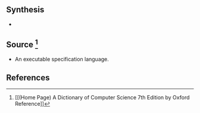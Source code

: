 ## Synthesis
- 
## Source [^1]
- An executable specification language.
## References

[^1]: [[(Home Page) A Dictionary of Computer Science 7th Edition by Oxford Reference]]